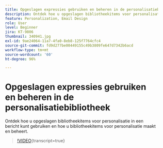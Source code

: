 ```yaml
---
title: Opgeslagen expressies gebruiken en beheren in de personalisatiebibliotheek
description: Ontdek hoe u opgeslagen bibliotheekitems voor personalisatie in een bericht kunt gebruiken en hoe u bibliotheekitems voor personalisatie maakt en beheert.
feature: Personalization, Email Design
role: User
level: Beginner
jira: KT-9806
thumbnail: 340941.jpg
exl-id: 9ae24064-11a7-4fa0-8eb8-125f7764cfc4
source-git-commit: fd9d277be00449155c49b3809fe647d7342b6acd
workflow-type: tm+mt
source-wordcount: '60'
ht-degree: 96%

---
```


# Opgeslagen expressies gebruiken en beheren in de personalisatiebibliotheek

Ontdek hoe u opgeslagen bibliotheekitems voor personalisatie in een bericht kunt gebruiken en hoe u bibliotheekitems voor personalisatie maakt en beheert.

>[!VIDEO](https://video.tv.adobe.com/v/340941?quality=12&learn=on){transcript=true}
